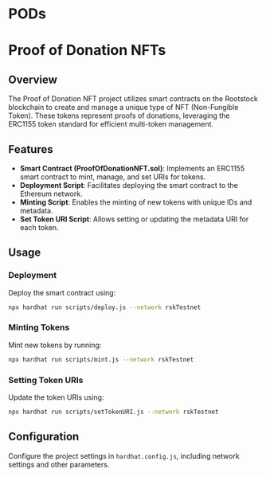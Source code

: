 # PODs

# Proof of Donation NFTs

## Overview
The Proof of Donation NFT project utilizes smart contracts on the Rootstock blockchain to create and manage a unique type of NFT (Non-Fungible Token). These tokens represent proofs of donations, leveraging the ERC1155 token standard for efficient multi-token management.

## Features
- **Smart Contract (ProofOfDonationNFT.sol)**: Implements an ERC1155 smart contract to mint, manage, and set URIs for tokens.
- **Deployment Script**: Facilitates deploying the smart contract to the Ethereum network.
- **Minting Script**: Enables the minting of new tokens with unique IDs and metadata.
- **Set Token URI Script**: Allows setting or updating the metadata URI for each token.

## Usage
### Deployment
Deploy the smart contract using:
```bash
npx hardhat run scripts/deploy.js --network rskTestnet
```

### Minting Tokens
Mint new tokens by running:
```bash
npx hardhat run scripts/mint.js --network rskTestnet
```

### Setting Token URIs
Update the token URIs using:
```bash
npx hardhat run scripts/setTokenURI.js --network rskTestnet
```

## Configuration
Configure the project settings in `hardhat.config.js`, including network settings and other parameters.

